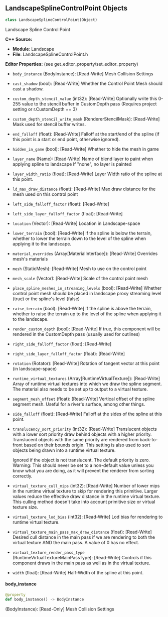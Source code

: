 ## LandscapeSplineControlPoint Objects

```python
class LandscapeSplineControlPoint(Object)
```

Landscape Spline Control Point

**C++ Source:**

- **Module**: Landscape
- **File**: LandscapeSplineControlPoint.h

**Editor Properties:** (see get_editor_property/set_editor_property)

- ``body_instance`` (BodyInstance):  [Read-Write] Mesh Collision Settings
- ``cast_shadow`` (bool):  [Read-Write] Whether the Control Point Mesh should cast a shadow.
- ``custom_depth_stencil_value`` (int32):  [Read-Write] Optionally write this 0-255 value to the stencil buffer in CustomDepth pass (Requires project setting or r.CustomDepth == 3)
- ``custom_depth_stencil_write_mask`` (RendererStencilMask):  [Read-Write] Mask used for stencil buffer writes.
- ``end_falloff`` (float):  [Read-Write] Falloff at the start/end of the spline (if this point is a start or end point, otherwise ignored).
- ``hidden_in_game`` (bool):  [Read-Write] Whether to hide the mesh in game
- ``layer_name`` (Name):  [Read-Write] Name of blend layer to paint when applying spline to landscape
  If "none", no layer is painted
- ``layer_width_ratio`` (float):  [Read-Write] Layer Width ratio of the spline at this point.
- ``ld_max_draw_distance`` (float):  [Read-Write] Max draw distance for the mesh used on this control point
- ``left_side_falloff_factor`` (float):  [Read-Write]
- ``left_side_layer_falloff_factor`` (float):  [Read-Write]
- ``location`` (Vector):  [Read-Write] Location in Landscape-space
- ``lower_terrain`` (bool):  [Read-Write] If the spline is below the terrain, whether to lower the terrain down to the level of the spline when applying it to the landscape.
- ``material_overrides`` (Array[MaterialInterface]):  [Read-Write] Overrides mesh's materials
- ``mesh`` (StaticMesh):  [Read-Write] Mesh to use on the control point
- ``mesh_scale`` (Vector):  [Read-Write] Scale of the control point mesh
- ``place_spline_meshes_in_streaming_levels`` (bool):  [Read-Write] Whether control point mesh should be placed in landscape proxy streaming level (true) or the spline's level (false)
- ``raise_terrain`` (bool):  [Read-Write] If the spline is above the terrain, whether to raise the terrain up to the level of the spline when applying it to the landscape.
- ``render_custom_depth`` (bool):  [Read-Write] If true, this component will be rendered in the CustomDepth pass (usually used for outlines)
- ``right_side_falloff_factor`` (float):  [Read-Write]
- ``right_side_layer_falloff_factor`` (float):  [Read-Write]
- ``rotation`` (Rotator):  [Read-Write] Rotation of tangent vector at this point (in landscape-space)
- ``runtime_virtual_textures`` (Array[RuntimeVirtualTexture]):  [Read-Write] Array of runtime virtual textures into which we draw the spline segment.
  The material also needs to be set up to output to a virtual texture.
- ``segment_mesh_offset`` (float):  [Read-Write] Vertical offset of the spline segment mesh. Useful for a river's surface, among other things.
- ``side_falloff`` (float):  [Read-Write] Falloff at the sides of the spline at this point.
- ``translucency_sort_priority`` (int32):  [Read-Write] Translucent objects with a lower sort priority draw behind objects with a higher priority.
  Translucent objects with the same priority are rendered from back-to-front based on their bounds origin.
  This setting is also used to sort objects being drawn into a runtime virtual texture.

  Ignored if the object is not translucent.  The default priority is zero.
  Warning: This should never be set to a non-default value unless you know what you are doing, as it will prevent the renderer from sorting correctly.
- ``virtual_texture_cull_mips`` (int32):  [Read-Write] Number of lower mips in the runtime virtual texture to skip for rendering this primitive.
  Larger values reduce the effective draw distance in the runtime virtual texture.
  This culling method doesn't take into account primitive size or virtual texture size.
- ``virtual_texture_lod_bias`` (int32):  [Read-Write] Lod bias for rendering to runtime virtual texture.
- ``virtual_texture_main_pass_max_draw_distance`` (float):  [Read-Write] Desired cull distance in the main pass if we are rendering to both the virtual texture AND the main pass. A value of 0 has no effect.
- ``virtual_texture_render_pass_type`` (RuntimeVirtualTextureMainPassType):  [Read-Write] Controls if this component draws in the main pass as well as in the virtual texture.
- ``width`` (float):  [Read-Write] Half-Width of the spline at this point.

<a id="unreal.LandscapeSplineControlPoint.body_instance"></a>

#### body_instance

```python
@property
def body_instance() -> BodyInstance
```

(BodyInstance):  [Read-Only] Mesh Collision Settings

<a id="unreal.LandscapeSplineSegment"></a>